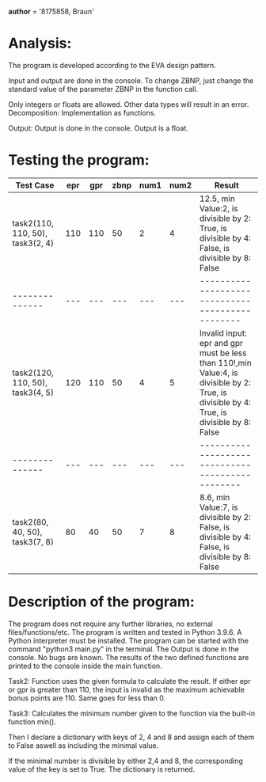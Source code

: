 __author__ = '8175858, Braun'

Analysis:
=========
The program is developed according to the EVA design pattern.

Input and output are done in the console. To change ZBNP, just change the standard value of the parameter ZBNP in the function call.

Only integers or floats are allowed. Other data types will result in an error.
Decomposition: Implementation as functions.

Output: Output is done in the console. Output is a float.

Testing the program:
====================
| Test Case | epr | gpr | zbnp | num1 | num2 | Result |
| -------------- | ----- | ----- | ----- | ----- | ----- | ------------------------------------------------ |
| task2(110, 110, 50), task3(2, 4) | 110 | 110 | 50 | 2 | 4 | 12.5, min Value:2, is divisible by 2: True, is divisible by 4: False, is divisible by 8: False |
| -------------- | --- | --- | --- | --- | --- | ------------------------------------------------ |
| task2(120, 110, 50), task3(4, 5) | 120 | 110 | 50 | 4 | 5 | Invalid input: epr and gpr must be less than 110!,min Value:4, is divisible by 2: True, is divisible by 4: True, is divisible by 8: False |
| -------------- | --- | --- | --- | --- | --- | ------------------------------------------------ |
| task2(80, 40, 50), task3(7, 8) | 80 | 40 | 50 | 7 | 8 | 8.6, min Value:7, is divisible by 2: False, is divisible by 4: False, is divisible by 8: False |


**Description of the program:**
===========================
The program does not require any further libraries, no external files/functions/etc.
The program is written and tested in Python 3.9.6. A Python interpreter must be installed.
The program can be started with the command "python3 main.py" in the terminal.
The Output is done in the console.
No bugs are known.
The results of the two defined functions are printed to the console inside the main function.

Task2:
Function uses the given formula to calculate the result. 
If either epr or gpr is greater than 110, the input is invalid as the maximum achievable bonus points are 110. Same goes for less than 0.

Task3:
Calculates the minimum number given to the function via the built-in function min(). 

Then I declare a dictionary with keys of 2, 4 and 8 and assign each of them to False aswell as including the minimal value. 

If the minimal number is divisible by either 2,4 and 8, the corresponding value of the key is set to True. The dictionary is returned.